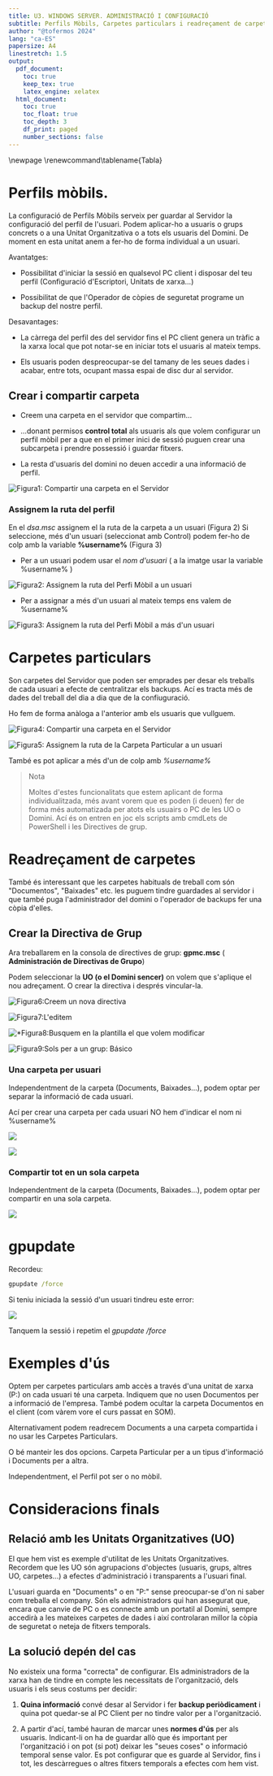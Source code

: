 ```yaml
---
title: U3. WINDOWS SERVER. ADMINISTRACIÓ I CONFIGURACIÓ
subtitle: Perfils Mòbils, Carpetes particulars i readreçament de carpetes
author: "@tofermos 2024"
lang: "ca-ES"
papersize: A4
linestretch: 1.5
output:
  pdf_document:
    toc: true
    keep_tex: true
    latex_engine: xelatex
  html_document:
    toc: true
    toc_float: true
    toc_depth: 3
    df_print: paged
    number_sections: false
---
```


\newpage
\renewcommand\tablename{Tabla}

# Perfils mòbils.

La configuració de Perfils Mòbils serveix per guardar al Servidor la configuració del perfil de l'usuari. 
Podem aplicar-ho a usuaris o grups concrets o a una Unitat Organitzativa o a tots els usuaris del Domini. De moment en esta unitat anem a fer-ho de forma individual a un usuari.

Avantatges:

* Possibilitat d'iniciar la sessió en qualsevol PC client i disposar del teu perfil (Configuració d'Escriptori, Unitats de xarxa...)

* Possibilitat de que l'Operador de còpies de seguretat programe un backup del nostre perfil.
  
Desavantages:

* La càrrega del perfil des del servidor fins el PC client genera un tràfic a la xarxa local que pot notar-se en iniciar tots el usuaris al mateix temps.

* Els usuaris poden despreocupar-se del tamany de les seues dades i acabar, entre tots, ocupant massa espai de disc dur al servidor.




## Crear i compartir carpeta

* Creem una carpeta en el servidor que compartim...

* ...donant permisos **control total** als usuaris als que volem configurar un perfil mòbil per a que en el primer inici de sessió puguen crear una subcarpeta i prendre possessió i guardar fitxers.

* La resta d'usuaris del domini no deuen accedir a una informació de perfil.

![*Figura1: Compartir una carpeta en el Servidor*](png/CarpetaPerfilsMobils.png)

### Assignem la ruta del perfil

En el *dsa.msc* assignem el la ruta de la carpeta a un usuari (Figura 2)
Si seleccione, més d'un usuari (seleccionat amb Control) podem fer-ho de colp amb la variable **%username%** (Figura 3)

* Per a un usuari podem usar el *nom d'usuari* ( a la imatge usar la variable %username% )

![*Figura2: Assignem la ruta del Perfi Mòbil a un usuari*](png/RutaPerfils.png)


* Per a assignar a més d'un usuari al mateix temps ens valem de %username% 

![*Figura3: Assignem la ruta del Perfi Mòbil a más d'un usuari*](png/RutaPerfils2.png)


# Carpetes particulars

Son carpetes del Servidor que poden ser emprades per desar els treballs de cada usuari a efecte de centralitzar els backups. Ací es tracta més de dades del treball del dia a dia que de la confiuguració.

Ho fem de forma anàloga a l'anterior amb els usuaris que vullguem.

![*Figura4: Compartir una carpeta en el Servidor*](png/CarpetaCarpetasParticulares.png)

![*Figura5: Assignem la ruta de la Carpeta Particular a un usuari*](png/RutaCarpetaParticular.png)

També es pot aplicar a més d'un de colp amb *%username%*



>Nota
>
>Moltes d'estes funcionalitats que estem aplicant de forma individualitzada, més avant vorem que es poden (i deuen) fer de forma més automatizada per atots els usuairs o PC de les UO o Domini.
>Ací és on entren en joc els scripts amb cmdLets de PowerShell i les Directives de grup.


# Readreçament de carpetes

També és interessant que les carpetes habituals de treball com són "Documentos", "Baixades" etc. les puguem tindre guardades al servidor i que també puga l'administrador del domini o l'operador de backups fer una còpia d'elles.


## Crear la Directiva de Grup

Ara treballarem en la consola de directives de grup: **gpmc.msc** ( **Administración de Directivas de Grupo**)

Podem seleccionar la **UO (o el Domini sencer)** on volem que s'aplique el nou adreçament. O crear la directiva i després vincular-la.

![*Figura6:Creem un nova directiva*](png/CrearGPORedireccionar.png)

![*Figura7:L'editem*](png/EditarGPORedireccionar.png)

![*Figura8:Busquem en la plantilla el que volem modificar](png/PropiedadesGPORedireccionar.png)

![*Figura9:Sols per a un grup: Básico*](png/Basico.png)

### Una carpeta per usuari

Independentment de la carpeta (Documents, Baixades...), podem optar per separar la informació de cada usuari.

Ací per crear una carpeta per cada usuari NO hem d'indicar el nom ni %username%

![](png/CrearCarpeta.png)

![](png/CrearCarpetaRuta.png)


### Compartir tot en un sola carpeta

Independentment de la carpeta (Documents, Baixades...), podem optar per compartir en una sola carpeta.

![](png/CrearCarpetaRuta2.png)


# gpupdate

Recordeu:
```cmd
gpupdate /force
```

Si teniu iniciada la sessió d'un usuari tindreu este error:

![](png/gpupdateError.png)

Tanquem la sessió i repetim el *gpupdate /force*


# Exemples d'ús

Optem per carpetes particulars amb accès a través d'una unitat de xarxa (P:) on cada usuari té una carpeta. Indiquem que no usen Documentos per a informació de l'empresa. També podem ocultar la carpeta Documentos en el client (com vàrem vore el curs passat en SOM).

Alternativament podem readrecem Documents a una carpeta compartida i no usar les Carpetes Particulars.

O bé manteir les dos opcions. Carpeta Particular per a un tipus d'informació i Documents per a altra.

Independentment, el Perfil pot ser o no mòbil.

# Consideracions finals

## Relació amb les Unitats Organitzatives (UO)

El que hem vist es exemple d'utilitat de les Unitats Organitzatives. Recordem que les UO són agrupacions d'objectes (usuaris, grups, altres UO, carpetes...) a efectes d'administració i transparents a l'usuari final.

L'usuari guarda en "Documents" o en "P:" sense preocupar-se d'on ni saber com treballa el company. Són els administradors qui han assegurat que, encara que canvie de PC o es connecte amb un portatil al Domini, sempre accedirà a les mateixes carpetes de dades i així controlaran millor la còpia de seguretat o neteja de fitxers temporals.

## La solució depén del cas

No existeix una forma "correcta"  de configurar. Els administradors de la xarxa han de tindre en compte les necessitats de l'organització, dels usuaris i els seus costums per decidir:

1.  **Quina informació** convé desar al Servidor i fer **backup periòdicament** i quina pot quedar-se al PC Client per no tindre valor per a l'organització.

2. A partir d'ací, també hauran de marcar unes **normes d'ús** per als usuaris. Indicant-li on ha de guardar allò que és important per l'organització i on pot (si pot) deixar les "seues coses" o informació temporal sense valor.  Es pot configurar que es guarde al Servidor, fins i tot, les descàrregues o altres fitxers temporals a efectes com hem vist.



